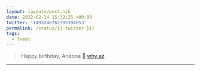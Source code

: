 ```yaml
---
layout: layouts/post.njk
date: 2022-02-14 15:32:25 +00:00
twitter: '1493246762395394053'
permalink: /status/{{ twitter }}/
tags: 
  - tweet
---
```


> Happy birthday, Arizona 💚 [why.az](https://why.az)


---
